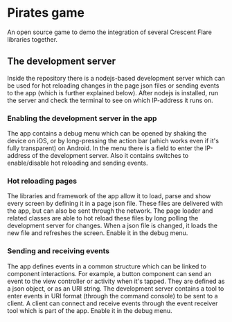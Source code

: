 # Pirates game

An open source game to demo the integration of several Crescent Flare libraries together.


## The development server

Inside the repository there is a nodejs-based development server which can be used for hot reloading changes in the page json files or sending events to the app (which is further explained below). After nodejs is installed, run the server and check the terminal to see on which IP-address it runs on.

### Enabling the development server in the app

The app contains a debug menu which can be opened by shaking the device on iOS, or by long-pressing the action bar (which works even if it's fully transparent) on Android. In the menu there is a field to enter the IP-address of the development server. Also it contains switches to enable/disable hot reloading and sending events.

### Hot reloading pages

The libraries and framework of the app allow it to load, parse and show every screen by defining it in a page json file. These files are delivered with the app, but can also be sent through the network. The page loader and related classes are able to hot reload these files by long polling the development server for changes. When a json file is changed, it loads the new file and refreshes the screen. Enable it in the debug menu.

### Sending and receiving events

The app defines events in a common structure which can be linked to component interactions. For example, a button component can send an event to the view controller or activity when it's tapped. They are defined as a json object, or as an URI string. The development server contains a tool to enter events in URI format (through the command console) to be sent to a client. A client can connect and receive events through the event receiver tool which is part of the app. Enable it in the debug menu.
